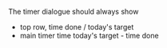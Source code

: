 The timer dialogue should always show
- top row, time done / today's target
- main timer time today's target - time done